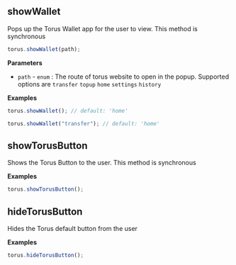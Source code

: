 ## showWallet

Pops up the Torus Wallet app for the user to view. This method is synchronous

```javascript
torus.showWallet(path);
```

**Parameters**

- `path` - `enum` : The route of torus website to open in the popup. Supported options are `transfer` `topup` `home` `settings` `history`

**Examples**

```javascript
torus.showWallet(); // default: 'home'
```

```javascript
torus.showWallet("transfer"); // default: 'home'
```

## showTorusButton

Shows the Torus Button to the user. This method is synchronous

**Examples**

```javascript
torus.showTorusButton();
```

## hideTorusButton

Hides the Torus default button from the user

**Examples**

```javascript
torus.hideTorusButton();
```
